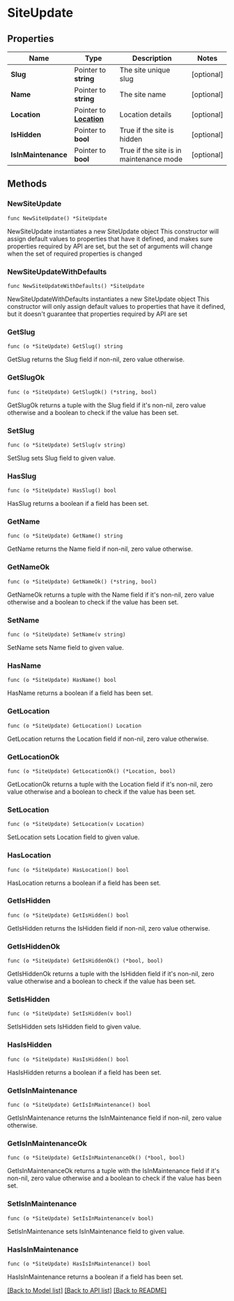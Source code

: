 # SiteUpdate

## Properties

Name | Type | Description | Notes
------------ | ------------- | ------------- | -------------
**Slug** | Pointer to **string** | The site unique slug | [optional] 
**Name** | Pointer to **string** | The site name | [optional] 
**Location** | Pointer to [**Location**](Location.md) | Location details | [optional] 
**IsHidden** | Pointer to **bool** | True if the site is hidden | [optional] 
**IsInMaintenance** | Pointer to **bool** | True if the site is in maintenance mode | [optional] 

## Methods

### NewSiteUpdate

`func NewSiteUpdate() *SiteUpdate`

NewSiteUpdate instantiates a new SiteUpdate object
This constructor will assign default values to properties that have it defined,
and makes sure properties required by API are set, but the set of arguments
will change when the set of required properties is changed

### NewSiteUpdateWithDefaults

`func NewSiteUpdateWithDefaults() *SiteUpdate`

NewSiteUpdateWithDefaults instantiates a new SiteUpdate object
This constructor will only assign default values to properties that have it defined,
but it doesn't guarantee that properties required by API are set

### GetSlug

`func (o *SiteUpdate) GetSlug() string`

GetSlug returns the Slug field if non-nil, zero value otherwise.

### GetSlugOk

`func (o *SiteUpdate) GetSlugOk() (*string, bool)`

GetSlugOk returns a tuple with the Slug field if it's non-nil, zero value otherwise
and a boolean to check if the value has been set.

### SetSlug

`func (o *SiteUpdate) SetSlug(v string)`

SetSlug sets Slug field to given value.

### HasSlug

`func (o *SiteUpdate) HasSlug() bool`

HasSlug returns a boolean if a field has been set.

### GetName

`func (o *SiteUpdate) GetName() string`

GetName returns the Name field if non-nil, zero value otherwise.

### GetNameOk

`func (o *SiteUpdate) GetNameOk() (*string, bool)`

GetNameOk returns a tuple with the Name field if it's non-nil, zero value otherwise
and a boolean to check if the value has been set.

### SetName

`func (o *SiteUpdate) SetName(v string)`

SetName sets Name field to given value.

### HasName

`func (o *SiteUpdate) HasName() bool`

HasName returns a boolean if a field has been set.

### GetLocation

`func (o *SiteUpdate) GetLocation() Location`

GetLocation returns the Location field if non-nil, zero value otherwise.

### GetLocationOk

`func (o *SiteUpdate) GetLocationOk() (*Location, bool)`

GetLocationOk returns a tuple with the Location field if it's non-nil, zero value otherwise
and a boolean to check if the value has been set.

### SetLocation

`func (o *SiteUpdate) SetLocation(v Location)`

SetLocation sets Location field to given value.

### HasLocation

`func (o *SiteUpdate) HasLocation() bool`

HasLocation returns a boolean if a field has been set.

### GetIsHidden

`func (o *SiteUpdate) GetIsHidden() bool`

GetIsHidden returns the IsHidden field if non-nil, zero value otherwise.

### GetIsHiddenOk

`func (o *SiteUpdate) GetIsHiddenOk() (*bool, bool)`

GetIsHiddenOk returns a tuple with the IsHidden field if it's non-nil, zero value otherwise
and a boolean to check if the value has been set.

### SetIsHidden

`func (o *SiteUpdate) SetIsHidden(v bool)`

SetIsHidden sets IsHidden field to given value.

### HasIsHidden

`func (o *SiteUpdate) HasIsHidden() bool`

HasIsHidden returns a boolean if a field has been set.

### GetIsInMaintenance

`func (o *SiteUpdate) GetIsInMaintenance() bool`

GetIsInMaintenance returns the IsInMaintenance field if non-nil, zero value otherwise.

### GetIsInMaintenanceOk

`func (o *SiteUpdate) GetIsInMaintenanceOk() (*bool, bool)`

GetIsInMaintenanceOk returns a tuple with the IsInMaintenance field if it's non-nil, zero value otherwise
and a boolean to check if the value has been set.

### SetIsInMaintenance

`func (o *SiteUpdate) SetIsInMaintenance(v bool)`

SetIsInMaintenance sets IsInMaintenance field to given value.

### HasIsInMaintenance

`func (o *SiteUpdate) HasIsInMaintenance() bool`

HasIsInMaintenance returns a boolean if a field has been set.


[[Back to Model list]](../README.md#documentation-for-models) [[Back to API list]](../README.md#documentation-for-api-endpoints) [[Back to README]](../README.md)


